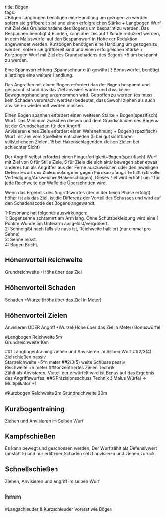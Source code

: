 title: Bögen  
tags:   
#BögenLangbögen benötigen eine Handlung um gezogen zu werden, sofern sie griffbereit sind und einen erfolgreichen Stärke + Langbogen Wurf mit Ziel des Grundschadens des Bogens um bespannt zu werden. Das Bespannen benötigt 4 Runden, kann aber bis auf 1 Runde reduziert werden, in dem Maluswürfel auf den Bespannwurf in Höhe der Reduktion angewendet werden.Kurzbögen benötigen eine Handlung um gezogen zu werden, sofern sie griffbereit sind und einen erfolgreichen Stärke + Kurzbogen Wurf mit Ziel des Grundschadens des Bogens +5 um bespannt zu werden. Eine Spannvorrichtung (Spannschnur o.ä) gewährt 2 Bonuswürfel, benötigt allerdings eine weitere Handlung.Das Angreifen mit einem Bogen erfordert das der Bogen bespannt und gespannt ist und das das Ziel anvisiert wurde und dass keine Bewegungshandlung unternommen wird. Getroffen zu werden (es muss kein Schaden verursacht werden) bedeutet, dass Sowohl ziehen als auch anvisieren wiederholt werden müssen.Einen Bogen spannen erfordert einen weiteren Stärke + Bogen(spezifisch) Wurf. Das Minimum zwischen diesem und dem Grundschaden des Bogens ist der Grundschaden für den Angriff.  Anvisieren eines Ziels erfordert einen Wahrnehmung + Bogen((spezifisch) Wurf mit Ziel vom Spielleiter entschieden (5 bei gut sichtbaren stillstehenden Zielen, 15 bei Hakenschlagenden kleinen Zielen bei schlechter Sicht)Der Angriff selbst erfordert einen Fingerfertigkeit+Bogen(spezifisch) Wurf mit Ziel von 0 für Stille Ziele, 5 für Ziele die sich aktiv bewegen aber etwas anderes tun als Angriffen aus der Ferne auszuweichen oder den jeweiligen Defensivwurf des Zieles, solange er gegen Fernkampfangriffe hilft (zB volle Verteidigung/Ausweichen/Hakenschlagen). Dieses Ziel wird erhöht um 1 für jede Reichweite der Waffe die Überschritten wird.Wenn das Ergebnis des Angriffswurfes (der in der freien Phase erfolgt) höher ist als das Ziel, ist die Differenz der Vorteil des Schusses und wird auf den Schadenscode des Bogens angewandt.1-Resonanz hat folgende auswirkungen:  1: Bogensehne schrammt am Arm lang. Ohne Schutzbekleidung wird eine 1 Punkte Wunde am Unterarm ausgelöst/vergrößert.   2: Sehne gibt nach falls sie nass ist, Reichweite halbiert (nur einmal pro Sehne)  3: Sehne reisst.  4: Bogen Bricht.  ## Höhenvorteil ReichweiteGrundreichweite +Höhe über das Ziel## Höhenvorteil SchadenSchaden +Wurzel(Höhe über das Ziel in Meter)## Höhenvorteil ZielenAnvisieren ODER Angriff +Wurzel(Höhe über das Ziel in Meter) Bonuswürfel#LangbogenReichweite 5m  Grundreichweite 10m##1 LangbogentrainingZiehen und Anvisieren im Selben Wurf##2/3(4) Zielschießenpassiv  Startreichweite +5*n meter##2/3(5) weite Schüssepassiv  Reichweite +n meter##Konzentriertes ZielenTechnik  Zählt als Anvisieren, Vorteil der erwürfelt wird ist Bonus auf das Ergebnis des Angriffswurfes.##5 PräzisionsschussTechnik2 Malus Würfel => Multiplikator +1#KurzbogenReichweite 2mGrundreichweite 20m## KurzbogentrainingZiehen und Anvisieren im Selben Wurf## KampfschießenEs kann bewegt und geschossen werden, Der Wurf zählt als Defensivwert (anstatt 5) und nur erlittener Schaden setzt anvisieren und ziehen zurück.## SchnellschießenZiehen, Anvisieren und Angriff im selben Wurf## hmm#Langschleuder & KurzschleuderVorerst wie Bögen